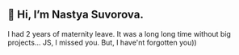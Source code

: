 <h2>👋 Hi, I’m Nastya Suvorova.</h2>

I had 2 years of maternity leave. It was a long long time without big projects... JS, I missed you. But, I have'nt forgotten you))
